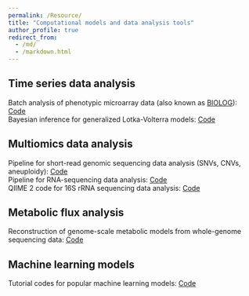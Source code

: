 ```yaml
---
permalink: /Resource/
title: "Computational models and data analysis tools"
author_profile: true
redirect_from: 
  - /md/
  - /markdown.html
---
```


## Time series data analysis
Batch analysis of phenotypic microarray data (also known as [BIOLOG](https://www.biolog.com)): [Code](https://github.com/LiaoLabATDartmouth/BIOLOG_data_processing)  
Bayesian inference for generalized Lotka-Volterra models: [Code](https://github.com/LiaoLabATDartmouth/Bayesian_inference_for_GLV/tree/main)

## Multiomics data analysis
Pipeline for short-read genomic sequencing data analysis (SNVs, CNVs, aneuploidy): [Code](https://www.dropbox.com/scl/fi/q5btfyy8hl6e7dsvqw0tu/short_read_data_analysis.zip?rlkey=ig9qp5iqr0llvapud50dd4hom&st=fay2fpzd&dl=0)  
Pipeline for RNA-sequencing data analysis: [Code](https://www.dropbox.com/scl/fi/wgx3soyzprqkwg9jkpngx/RNAseq_data_analysis.zip?rlkey=5utaq5dhlehismpi8yj5y9cpi&st=fxp96kh6&dl=0)  
QIIME 2 code for 16S rRNA sequencing data analysis: [Code](https://www.dropbox.com/scl/fi/19qoh9g14wu3d3punqcug/Qiime2_16S.zip?rlkey=nmb0tdnvc2f5q8hv9hioeql6k&st=xc65klg7&dl=0)

## Metabolic flux analysis
Reconstruction of genome-scale metabolic models from whole-genome sequencing data: [Code](https://github.com/LiaoLabATDartmouth/GEM_reconstruction/tree/main)

## Machine learning models
Tutorial codes for popular machine learning models: [Code](https://github.com/LiaoLabATDartmouth/Machine_learning_tutorial/tree/main)

